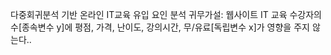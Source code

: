다중회귀분석 기반 온라인 IT교육 유입 요인 분석
귀무가설: 웹사이트 IT 교육 수강자의 수[종속변수 y]에 평점, 가격, 난이도, 강의시간, 무/유료[독립변수 x]가 영향을 주지 않는다..
